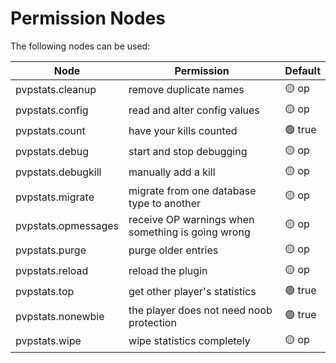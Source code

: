 # Permission Nodes

The following nodes can be used:

Node |  Permission | Default
------------- | ------------- | -------------
pvpstats.cleanup | remove duplicate names | 🟡 op
pvpstats.config | read and alter config values | 🟡 op
pvpstats.count | have your kills counted | 🟢 true
pvpstats.debug | start and stop debugging | 🟡 op
pvpstats.debugkill | manually add a kill | 🟡 op
pvpstats.migrate | migrate from one database type to another | 🟡 op
pvpstats.opmessages | receive OP warnings when something is going wrong | 🟡 op
pvpstats.purge | purge older entries | 🟡 op
pvpstats.reload | reload the plugin | 🟡 op
pvpstats.top | get other player's statistics | 🟢 true
pvpstats.nonewbie | the player does not need noob protection | 🟢 true
pvpstats.wipe | wipe statistics completely | 🟡 op
